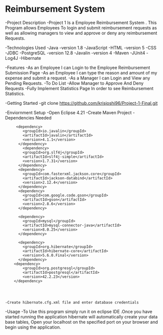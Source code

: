 # Reimbursement System

-Project Description
  -Project 1 Is a Employee Reimbursement System . This Program allows Employees To login and submit reimbursement requests as well as allowing managers to view and approve or 	    deny any reimbursement Requests.

-Technologies Used
  -Java -version 1.8
  -JavaScript
  -HTML -version 5
  -CSS
  -JDBC
  -PostgreSQL -version 12.8
  -Javalin -version 4
  -Maven
  -JUnit4
  -Log4J
  -Hibernate



-Features
  -As an Employee I can Login to the Employee Reimbursement Submission Page
  -As an Employee I can type the reason and amount of my expense and submit a request.
  -As a Manager I can Login and View any Pending Requests.
-To Do List
  -Allow Manager to Approve And Deny Requests
  -Fully Implement Statistics Page In order to see Reimbursement Statistics.
  

-Getting Started
  -git clone https://github.com/krisjoshi96/Project-1-Final.git
 
 -Enviornment Setup
    -Open Eclipse 4.21
    -Create Maven Project 
    -Dependencies Needed
      		
		
		 <dependency>
			<groupId>io.javalin</groupId>
			<artifactId>javalin</artifactId>
			<version>4.1.1</version>
		  </dependency>
		    <dependency>
			<groupId>org.slf4j</groupId>
			<artifactId>slf4j-simple</artifactId>
			<version>1.7.31</version>
		  </dependency>
		  <dependency>
			<groupId>com.fasterxml.jackson.core</groupId>
			<artifactId>jackson-databind</artifactId>
			<version>2.12.4</version>
		  </dependency>
		  <dependency>
			<groupId>com.google.code.gson</groupId>
			<artifactId>gson</artifactId>
			<version>2.8.6</version>
		  </dependency>

		  <dependency>
			<groupId>mysql</groupId>
			<artifactId>mysql-connector-java</artifactId>
			<version>8.0.25</version>
		  </dependency>
  
		  <dependency>
			<groupId>org.hibernate</groupId>
			<artifactId>hibernate-core</artifactId>
			<version>5.6.0.Final</version>
		  </dependency>
	  	<dependency>
			<groupId>org.postgresql</groupId>
			<artifactId>postgresql</artifactId>
			<version>42.2.23</version>
	  	</dependency>
    
    


	-Create hibernate.cfg.xml file and enter database credentials



-Usage
  -To Use this program simply run it on eclipse IDE .Once you have started running the application hibernate will automatically create your data base tables, Open your localhost   on the specified port on your browser and begin using the application.      
     
